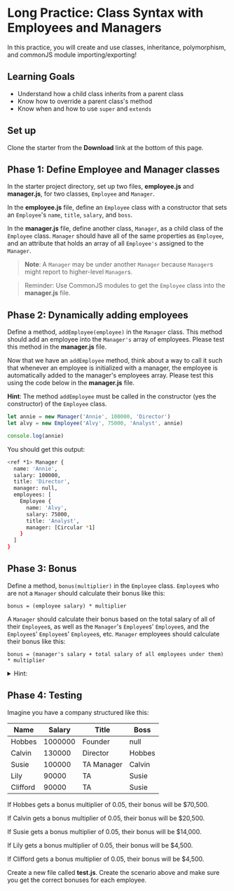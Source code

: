 # Long Practice: Class Syntax with Employees and Managers

In this practice, you will create and use classes, inheritance, polymorphism,
and commonJS module importing/exporting!

## Learning Goals

* Understand how a child class inherits from a parent class
* Know how to override a parent class's method
* Know when and how to use `super` and `extends`

## Set up

Clone the starter from the **Download** link at the bottom of this page.

## Phase 1: Define Employee and Manager classes

In the starter project directory, set up two files, __employee.js__ and
__manager.js__, for two classes, `Employee` and `Manager`.

In the __employee.js__ file, define an `Employee` class with a constructor that
sets an `Employee`'s `name`, `title`, `salary`, and `boss`.

In the __manager.js__ file, define another class, `Manager`, as a child class of
the `Employee` class. `Manager` should have all of the same properties as
`Employee`, and an attribute that holds an array of all `Employee's` assigned
to the `Manager`.

> **Note**: A `Manager` may be under another `Manager` because `Manager`s might
> report to higher-level `Manager`s.

> Reminder: Use CommonJS modules to get the `Employee` class into the
> __manager.js__ file.

## Phase 2: Dynamically adding employees

Define a method, `addEmployee(employee)` in the `Manager` class.  This
method should add an employee into the `Manager's` array of employees. Please
test this method in the __manager.js__ file.

Now that we have an `addEmployee` method, think about a way to call it such
that whenever an employee is initialized with a manager, the employee is
automatically added to the manager's employees array. Please test this using
the code below in the __manager.js__ file.

**Hint**: The method `addEmployee` must be called in the constructor (yes
the constructor) of the `Employee` class.

```js
let annie = new Manager('Annie', 100000, 'Director')
let alvy = new Employee('Alvy', 75000, 'Analyst', annie)

console.log(annie)
```

You should get this output:

```bash
<ref *1> Manager {
  name: 'Annie',
  salary: 100000,
  title: 'Director',
  manager: null,
  employees: [
    Employee {
      name: 'Alvy',
      salary: 75000,
      title: 'Analyst',
      manager: [Circular *1]
    }
  ]
}
```

## Phase 3: Bonus

Define a method, `bonus(multiplier)` in the `Employee` class. `Employee`s who
are not a `Manager` should calculate their bonus like this:

```plaintext
bonus = (employee salary) * multiplier
```

A `Manager` should calculate their bonus based on the total salary of all of
their `Employee`s, as well as the `Manager`'s `Employee`s' `Employee`s, and the
`Employee`s' `Employee`s' `Employee`s, etc. `Manager` employees should calculate
their bonus like this:

```plaintext
bonus = (manager's salary + total salary of all employees under them) * multiplier
```

<details><summary>Hint: </summary>You can extract the logic of calculating the
total salary of all a <code>Manager</code>'s <code>Employee</code>s into a
helper method which iterates through each of a <code>Manager</code>'s
<code>Employee</code>s, checking if the <code>Employee</code> is an instance of
a <code>Manager</code> or not. If the <code>Employee</code> is a
<code>Manager</code>, and add the sum of their <code>Employee</code>s' salaries
to the total salary. If the <code>Employee</code> is not a <code>Manager</code>,
add the <code>Employee</code>'s salary to the total salary. This function will
require recursion.</details>

## Phase 4: Testing

Imagine you have a company structured like this:

| Name     | Salary  | Title      | Boss   |
| -------- | ------- | ---------- | ------ |
| Hobbes   | 1000000 | Founder    | null   |
| Calvin   | 130000  | Director   | Hobbes |
| Susie    | 100000  | TA Manager | Calvin |
| Lily     | 90000   | TA         | Susie  |
| Clifford | 90000   | TA         | Susie  |

If Hobbes gets a bonus multiplier of 0.05, their bonus will be $70,500.

If Calvin gets a bonus multiplier of 0.05, their bonus will be $20,500.

If Susie gets a bonus multiplier of 0.05, their bonus will be $14,000.

If Lily gets a bonus multiplier of 0.05, their bonus will be $4,500.

If Clifford gets a bonus multiplier of 0.05, their bonus will be $4,500.

Create a new file called __test.js__. Create the scenario above and make sure
you get the correct bonuses for each employee.